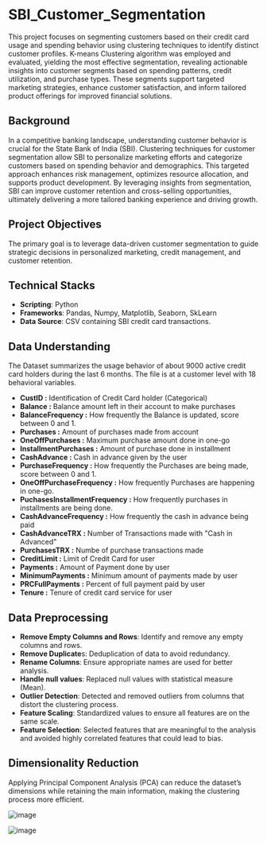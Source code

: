 # SBI_Customer_Segmentation
This project focuses on segmenting customers based on their credit card usage and spending behavior using clustering techniques to identify distinct customer profiles. K-means Clustering algorithm was employed and evaluated, yielding the most effective segmentation, revealing actionable insights into customer segments based on spending patterns, credit utilization, and purchase types. These segments support targeted marketing strategies, enhance customer satisfaction, and inform tailored product offerings for improved financial solutions.

## Background
In a competitive banking landscape, understanding customer behavior is crucial for the State Bank of India (SBI). Clustering techniques for customer segmentation allow SBI to personalize marketing efforts and categorize customers based on spending behavior and demographics. This targeted approach enhances risk management, optimizes resource allocation, and supports product development. By leveraging insights from segmentation, SBI can improve customer retention and cross-selling opportunities, ultimately delivering a more tailored banking experience and driving growth.

## Project Objectives
The primary goal is to leverage data-driven customer segmentation to guide strategic decisions in personalized marketing, credit management, and customer retention.

## Technical Stacks
- **Scripting**: Python
- **Frameworks**: Pandas, Numpy, Matplotlib, Seaborn, SkLearn
- **Data Source**: CSV containing SBI credit card transactions.

## Data Understanding
The Dataset summarizes the usage behavior of about 9000 active credit card holders during the last 6 months. The file is at a customer level with 18 behavioral variables.
- <b>CustID :</b> Identification of Credit Card holder (Categorical)<br>
- <b>Balance :</b> Balance amount left in their account to make purchases<br>
- <b>BalanceFrequency :</b> How frequently the Balance is updated, score between 0 and 1.<br>
- <b>Purchases :</b> Amount of purchases made from account<br>
- <b>OneOffPurchases :</b> Maximum purchase amount done in one-go<br>
- <b>InstallmentPurchases :</b> Amount of purchase done in installment<br>
- <b>CashAdvance :</b> Cash in advance given by the user<br>
- <b>PurchaseFrequency :</b> How frequently the Purchases are being made, score between 0 and 1.<br>
- <b>OneOffPurchaseFrequency :</b> How frequently Purchases are happening in one-go.<br>
- <b>PuchasesInstallmentFrequency :</b> How frequently purchases in installments are being done.<br>
- <b>CashAdvanceFrequency :</b> How frequently the cash in advance being paid<br>
- <b>CashAdvanceTRX :</b> Number of Transactions made with "Cash in Advanced"<br>
- <b>PurchasesTRX :</b> Numbe of purchase transactions made<br>
- <b>CreditLimit :</b> Limit of Credit Card for user<br>
- <b>Payments :</b> Amount of Payment done by user<br>
- <b>MinimumPayments :</b> Minimum amount of payments made by user<br>
- <b>PRCFullPayments :</b> Percent of full payment paid by user<br>
- <b>Tenure :</b> Tenure of credit card service for user<br>

## Data Preprocessing
- **Remove Empty Columns and Rows**: Identify and remove any empty columns and rows.
- **Remove Duplicate**s: Deduplication of data to avoid redundancy.
- **Rename Columns**: Ensure appropriate names are used for better analysis.
- **Handle null values**: Replaced null values with statistical measure (Mean).
- **Outlier Detection**: Detected and removed outliers from columns that distort the clustering process.
- **Feature Scaling**: Standardized values to ensure all features are on the same scale.
- **Feature Selection**: Selected features that are meaningful to the analysis and avoided highly correlated features that could lead to bias.

## Dimensionality Reduction
Applying Principal Component Analysis (PCA) can reduce the dataset’s dimensions while retaining the main information, making the clustering process more efficient.

![image](https://github.com/user-attachments/assets/8032af52-af19-48ff-b067-f5b55b2f4e71)

![image](https://github.com/user-attachments/assets/43f0343c-6a4c-487e-a69a-bc07ce5389ed)




